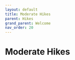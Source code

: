 ```yaml
---
layout: default
title: Moderate Hikes
parent: Hikes
grand_parent: Welcome
nav_order: 20
---
```

# Moderate Hikes